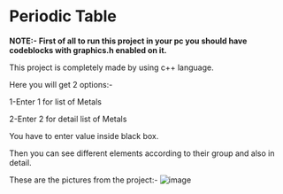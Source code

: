 # Periodic Table

**NOTE:- First of all to run this project in your pc you should have codeblocks with graphics.h enabled on it.**

This project is completely made by using c++ language. 

Here you will get 2 options:-

1-Enter 1 for list of Metals

2-Enter 2 for detail list of Metals

You have to enter value inside black box.

Then you can see different elements according to their group and also in detail.

These are the pictures from the project:-
![image](https://user-images.githubusercontent.com/71928146/138316969-b807d57c-69ce-4da1-a0bb-8bf036d46850.png)

